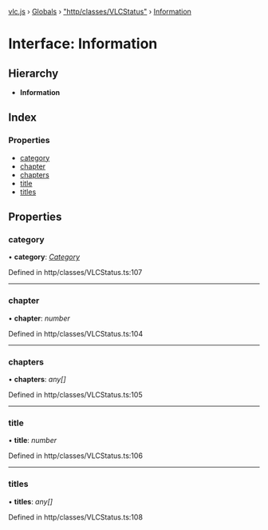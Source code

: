 [vlc.js](../README.md) › [Globals](../globals.md) › ["http/classes/VLCStatus"](../modules/_http_classes_vlcstatus_.md) › [Information](_http_classes_vlcstatus_.information.md)

# Interface: Information

## Hierarchy

* **Information**

## Index

### Properties

* [category](_http_classes_vlcstatus_.information.md#category)
* [chapter](_http_classes_vlcstatus_.information.md#chapter)
* [chapters](_http_classes_vlcstatus_.information.md#chapters)
* [title](_http_classes_vlcstatus_.information.md#title)
* [titles](_http_classes_vlcstatus_.information.md#titles)

## Properties

###  category

• **category**: *[Category](_http_classes_vlcstatus_.category.md)*

Defined in http/classes/VLCStatus.ts:107

___

###  chapter

• **chapter**: *number*

Defined in http/classes/VLCStatus.ts:104

___

###  chapters

• **chapters**: *any[]*

Defined in http/classes/VLCStatus.ts:105

___

###  title

• **title**: *number*

Defined in http/classes/VLCStatus.ts:106

___

###  titles

• **titles**: *any[]*

Defined in http/classes/VLCStatus.ts:108
